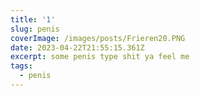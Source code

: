 ```yaml
---
title: '1'
slug: penis
coverImage: /images/posts/Frieren20.PNG
date: 2023-04-22T21:55:15.361Z
excerpt: some penis type shit ya feel me
tags:
  - penis
---
```

